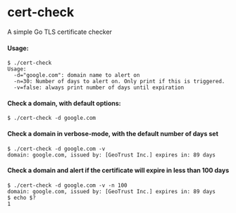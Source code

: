 # cert-check
A simple Go TLS certificate checker

#### Usage:
```
$ ./cert-check 
Usage:
  -d="google.com": domain name to alert on
  -n=30: Number of days to alert on. Only print if this is triggered.
  -v=false: always print number of days until expiration
```

#### Check a domain, with default options:
```$ ./cert-check -d google.com```

#### Check a domain in verbose-mode, with the default number of days set
```
$ ./cert-check -d google.com -v
domain: google.com, issued by: [GeoTrust Inc.] expires in: 89 days
```

#### Check a domain and alert if the certificate will expire in less than 100 days
```
$ ./cert-check -d google.com -v -n 100
domain: google.com, issued by: [GeoTrust Inc.] expires in: 89 days
$ echo $?
1
```
